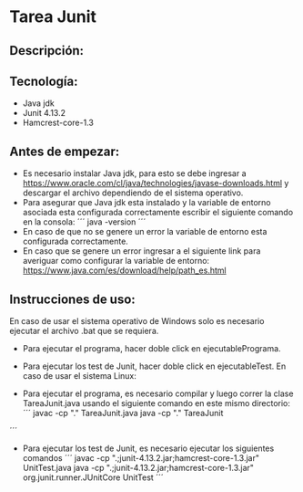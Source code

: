 # Tarea Junit

## Descripción:

## Tecnología:

- Java jdk
- Junit 4.13.2
- Hamcrest-core-1.3

## Antes de empezar:

- Es necesario instalar Java jdk, para esto se debe ingresar a https://www.oracle.com/cl/java/technologies/javase-downloads.html y descargar el archivo dependiendo de el sistema operativo.
- Para asegurar que Java jdk esta instalado y la variable de entorno asociada esta configurada correctamente escribir el siguiente comando en la consola:
´´´
java -version
´´´
- En caso de que no se genere un error la variable de entorno esta configurada correctamente.
- En caso que se genere un error ingresar a el siguiente link para averiguar como configurar la variable de entorno: https://www.java.com/es/download/help/path_es.html

## Instrucciones de uso:

En caso de usar el sistema operativo de Windows solo es necesario ejecutar el archivo .bat que se requiera.
- Para ejecutar el programa, hacer doble click en ejecutablePrograma.
- Para ejecutar los test de Junit, hacer doble click en ejecutableTest.
En caso de usar el sistema Linux:

- Para ejecutar el programa, es necesario compilar y luego correr la clase TareaJunit.java usando el siguiente comando en este mismo directorio:
´´´
javac -cp "." TareaJunit.java
java -cp "." TareaJunit

´´´
- Para ejecutar los test de Junit, es necesario ejecutar los siguientes comandos
´´´
javac -cp ".;junit-4.13.2.jar;hamcrest-core-1.3.jar" UnitTest.java
java -cp ".;junit-4.13.2.jar;hamcrest-core-1.3.jar" org.junit.runner.JUnitCore UnitTest
´´´
